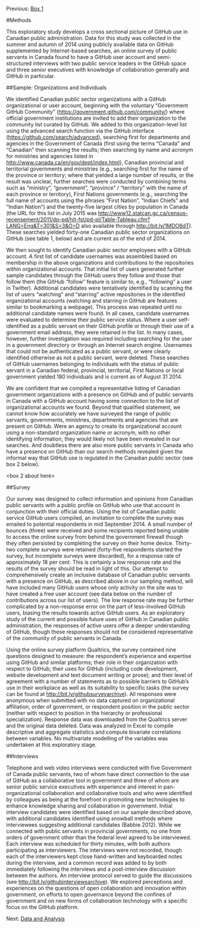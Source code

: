 Previous: [Box 1](https://github.com/JSGS/CPA_paper/blob/master/box1.md)

#Methods

This exploratory study develops a cross sectional picture of GitHub use in Canadian public administration. Data for this study was collected in the summer and autumn of 2014 using publicly available data on GitHub supplemented by Internet-based searches, an online survey of public servants in Canada found to have a GitHub user account and semi-structured interviews with two public service leaders in the GitHub space and three senior executives with knowledge of collaboration generally and GitHub in particular. 

##Sample: Organizations and Individuals

We identified Canadian public sector organizations with a GitHub organizational or user account, beginning with the voluntary “Government GitHub Community” (https://government.github.com/community/) where official government institutions are invited to add their organization to the community list curated by GitHub. We added to this organization-level list using the advanced search function via the GitHub interface (https://github.com/search/advanced), searching first for departments and agencies in the Government of Canada (first using the terms “Canada” and “Canadian” then scanning the results; then searching by name and acronym for ministries and agencies listed in http://www.canada.ca/en/gov/dept/index.html), Canadian provincial and territorial governments and ministries (e.g., searching first for the name of the province or territory; where that yielded a large number of results, or the result was unclear, further searches were conducted by combining terms such as “ministry”, “government”, “province” / “territory” with the name of each province or territory), First Nations governments (e.g., searching the full name of accounts using the phrases “First Nation”, “Indian Chiefs” and “Indian Nation”) and the twenty-five largest cities by population in Canada (the URL for this list in July 2015 was http://www12.statcan.gc.ca/census-recensement/2011/dp-pd/hlt-fst/pd-pl/Table-Tableau.cfm?LANG=Eng&T=301&S=3&O=D also available through http://bit.ly/1MDO8dT). These searches yielded forty-one Canadian public sector organizations on GitHub (see table 1, below) and are current as of the end of 2014. 

We then sought to identify Canadian pubic sector employees with a GitHub account. A first list of candidate usernames was assembled based on membership in the above organizations and contributions to the repositories within organizational accounts. That initial list of users generated further sample candidates through the GitHub users they follow and those that follow them (the GitHub “follow” feature is similar to, e.g., “following” a user in Twitter). Additional candidates were tentatively identified by scanning the list of users “watching” and “starring” active repositories in the identified organizational accounts (watching and starring in GitHub are features similar to bookmarking a webpage). This process was repeated until no additional candidate names were found. In all cases, candidate usernames were evaluated to determine their public service status. Where a user self-identified as a public servant on their GitHub profile or through their use of a government email address, they were retained in the list. In many cases, however, further investigation was required including searching for the user in a government directory or through an Internet search engine. Usernames that could not be authenticated as a public servant, or were clearly identified otherwise as not a public servant, were deleted. These searches of GitHub usernames belonging to individuals with the status of public servant in a Canadian federal, provincial, territorial, First Nations or local government yielded 180 individuals and is current as of August 31 2014. 

We are confident that we compiled a representative listing of Canadian government organizations with a presence on GitHub and of public servants in Canada with a GitHub account having some connection to the list of organizational accounts we found. Beyond that qualified statement, we cannot know how accurately we have surveyed the range of public servants, governments, ministries, departments and agencies that are present on GitHub. Were an agency to create its organizational account using a non-standard organization name or acronym, with no other identifying information, they would likely not have been revealed in our searches. And doubtless there are also more public servants in Canada who have a presence on GitHub than our search methods revealed given the informal way that GitHub use is regulated in the Canadian public sector (see box 2 below). 

<box 2 about here>

##Survey

Our survey was designed to collect information and opinions from Canadian public servants with a public profile on GitHub who use that account in conjunction with their official duties. Using the list of Canadian public service GitHub users compiled, an invitation to complete the survey was emailed to potential respondents in mid September 2014. A small number of bounces (three) were received and some recipients reported being unable to access the online survey from behind the government firewall though they often persisted by completing the survey on their home device. Thirty-two complete surveys were retained (forty-five respondents started the survey, but incomplete surveys were discarded), for a response rate of approximately 18 per cent. This is certainly a low response rate and the results of the survey should be read in light of this. Our attempt to comprehensively create an inclusive database of Canadian public servants with a presence on GitHub, as described above in our sampling method, will have included many GitHub users whose only activity on the site was to have created a free user account (see data below on the number of contributions across our list of users). The low response rate may be further complicated by a non-response error on the part of less-involved GitHub users, biasing the results towards active GitHub users. As an exploratory study of the current and possible future uses of GitHub in Canadian public administration, the responses of active users offer a deeper understanding of GitHub, though these responses should not be considered representative of the community of public servants in Canada. 

Using the online survey platform Qualtrics, the survey contained nine questions designed to measure: the respondent’s experience and expertise using GitHub and similar platforms; their role in their organization with respect to GitHub; their uses for GitHub (including code development, website development and text document writing or prose); and their level of agreement with a number of statements as to possible barriers to GitHub’s use in their workplace as well as its suitability to specific tasks (the survey can be found at http://bit.ly/githubsurveyarchive). All responses were anonymous when submitted with no data captured on organizational affiliation, order of government, or respondent position in the public sector (neither with respect to position in the hierarchy or professional specialization). Response data was downloaded from the Qualtrics server and the original data deleted. Data was analyzed in Excel to compile descriptive and aggregate statistics and compute bivariate correlations between variables. No multivariate modelling of the variables was undertaken at this exploratory stage.

##Interviews

Telephone and web video interviews were conducted with five Government of Canada public servants, two of whom have direct connection to the use of GitHub as a collaborative tool in government and three of whom are senior public service executives with experience and interest in pan-organizational collaboration and collaborative tools and who were identified by colleagues as being at the forefront in promoting new technologies to enhance knowledge sharing and collaboration in government. Initial interview candidates were identified based on our sample described above, with additional candidates identified using snowball methods where interviewees suggesting additional candidates (Babbie 2012). While we connected with public servants in provincial governments, no one from orders of government other than the federal level agreed to be interviewed. Each interview was scheduled for thirty minutes, with both authors participating as interviewers. The interviews were not recorded, though each of the interviewers kept close hand-written and keyboarded notes during the interview, and a common record was added to by both immediately following the interviews and a post-interview discussion between the authors. An interview protocol served to guide the discussions (see http://bit.ly/githubinterviewsarchive). We explored perceptions and experiences on the questions of open collaboration and innovation within government, on efforts to open governance beyond the confines of government and on new forms of collaboration technology with a specific focus on the GitHub platform.

Next: [Data and Analysis](https://github.com/JSGS/CPA_paper/blob/master/data.md)
